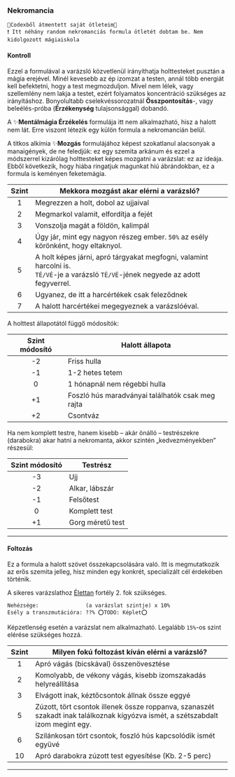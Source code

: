 ### Nekromancia

```
🔆Codexből átmentett saját ötleteim🔆
❗ Itt néhány random nekromanciás formula ötletét dobtam be. Nem kidolgozott mágiaiskola
```



#### Kontroll

Ezzel a formulával a varázsló közvetlenül irányíthatja holttesteket pusztán a mágia erejével. Minél kevesebb az ép izomzat a testen, annál több energiát kell befektetni, hogy a test megmozduljon. Mivel nem lélek, vagy szellemlény nem lakja a testet, ezért folyamatos koncentráció szükséges az irányításhoz. Bonyolultabb cselekvéssorozatnál **Összpontosítás**-, vagy beleélés-próba (**Érzékenység** tulajsonsággal) dobandó.

A ✨**Mentálmágia Érzékelés** formulája itt nem alkalmazható, hisz a halott nem lát. Erre viszont létezik egy külön formula a nekromancián belül.

A titkos alkímia ✨**Mozgás** formulájához képest szokatlanul alacsonyak a manaigények, de ne feledjük: ez egy szemita arkánum és ezzel a módszerrel kizárólag holttesteket képes mozgatni a varázslat: ez az ideája. Ebből következik, hogy hiába ringatjuk magunkat hiú ábrándokban, ez a formula is keményen feketemágia.

| **Szint** | **Mekkora mozgást akar elérni a varázsló?**                                                                                            |
|:---------:| -------------------------------------------------------------------------------------------------------------------------------------- |
|     1     | Megrezzen a holt, dobol az ujjaival                                                                                                    |
|     2     | Megmarkol valamit, elfordítja a fejét                                                                                                  |
|     3     | Vonszolja magát a földön, kalimpál                                                                                                     |
|     4     | Úgy jár, mint egy nagyon részeg ember. `50%` az esély körönként, hogy eltaknyol.                                                       |
|     5     | A holt képes járni, apró tárgyakat megfogni, valamint harcolni is.<br>`TÉ/VÉ`-je a varázsló `TÉ/VÉ`-jének negyede az adott fegyverrel. |
|     6     | Ugyanez, de itt a harcértékek csak feleződnek                                                                                          |
|     7     | A halott harcértékei megegyeznek a varázslóéval.                                                                                       |

A holttest állapotától függő módosítók:

| **Szint módosító** | **Halott állapota**                              |
|:------------------:| ------------------------------------------------ |
|         -2         | Friss hulla                                      |
|         -1         | 1-2 hetes tetem                                  |
|         0          | 1 hónapnál nem régebbi hulla                     |
|         +1         | Foszló hús maradványai találhatók csak meg rajta |
|         +2         | Csontváz                                         |

Ha nem komplett testre, hanem kisebb – akár önálló – testrészekre (darabokra) akar hatni a nekromanta, akkor szintén „kedvezményekben” részesül:

  

| **Szint módosító** | **Testrész**     |
|:------------------:| ---------------- |
|         -3         | Ujj              |
|         -2         | Alkar, lábszár   |
|         -1         | Felsőtest        |
|         0          | Komplett test    |
|         +1         | Gorg méretű test |

---

#### Foltozás

Ez a formula a halott szövet összekapcsolására való. Itt is megmutatkozik az erős szemita jelleg, hisz minden egy konkrét, specializált cél érdekében történik.

A sikeres varázslathoz [Élettan](../fortelyok.altalanos/elettan.md) fortély 2. fok szükséges.


```
Nehézsége:               (a varázslat szintje) x 10%
Esély a transzmutációra: ??% ⭕TODO: Képlet⭕
```
  

Képzetlenség esetén a varázslat nem alkalmazható. Legalább `15%`-os szint elérése szükséges hozzá.

| **Szint** | **Milyen fokú foltozást kíván elérni a varázsló?**                                                                              |
|:---------:| ------------------------------------------------------------------------------------------------------------------------------- |
|     1     | Apró vágás (bicskával) összenövesztése                                                                                          |
|     2     | Komolyabb, de vékony vágás, kisebb izomszakadás helyreállítása                                                                  |
|     3     | Elvágott inak, kéztőcsontok állnak össze eggyé                                                                                  |
|     5     | Zúzott, tört csontok illenek össze roppanva, szanaszét szakadt inak találkoznak kígyózva ismét, a szétszabdalt izom megint egy. |
|     6     | Szilánkosan tört csontok, foszló hús kapcsolódik ismét együvé                                                                   |
|    10     | Apró darabokra zúzott test egyesítése (Kb. 2-5 perc)                                                                            |

---
